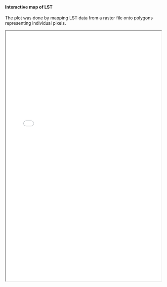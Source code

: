 #### **Interactive map of LST** 
The plot was done by mapping LST data from a raster file onto polygons representing individual pixels. 


<iframe src="{{ '/assets/lst_raster_to_polygons.html' | relative_url }}" width="100%" height="810"></iframe>